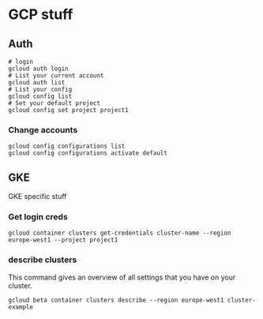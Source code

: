 # GCP stuff

## Auth

```shell
# login
gcloud auth login
# List your current account
gcloud auth list
# List your config
gcloud config list
# Set your default project
gcloud config set project project1
```

### Change accounts

```shell
gcloud config configurations list
gcloud config configurations activate default
```

## GKE

GKE specific stuff

### Get login creds

```shell
gcloud container clusters get-credentials cluster-name --region europe-west1 --project project1
```

### describe clusters

This command gives an overview of all settings that you have on your cluster.

```shell
gcloud beta container clusters describe --region europe-west1 cluster-example
```
